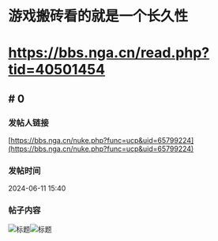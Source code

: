 # 游戏搬砖看的就是一个长久性
# https://bbs.nga.cn/read.php?tid=40501454

## \# 0
### 发帖人链接
[https://bbs.nga.cn/nuke.php?func=ucp&uid=65799224](https://bbs.nga.cn/nuke.php?func=ucp&uid=65799224)
### 发帖时间
2024-06-11 15:40
### 帖子内容
![标题](https://img.nga.178.com/attachments/mon_202406/11/mwQk87-gp7jK23T1kShs-13i.jpg)![标题](https://img.nga.178.com/attachments/mon_202406/11/mwQk87-jeklK27T1kShs-12j.jpg)
